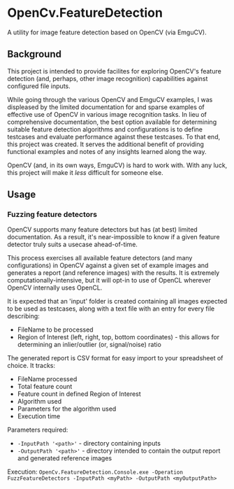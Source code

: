 # OpenCv.FeatureDetection
A utility for image feature detection based on OpenCV (via EmguCV).

## Background
This project is intended to provide facilites for exploring OpenCV's feature detection (and, perhaps, other image recognition) capabilities against configured file inputs.

While going through the various OpenCV and EmguCV examples, I was displeased by the limited documentation for and sparse examples of effective use of OpenCV in various image recognition tasks. In lieu of comprehensive documentation, the best option available for determining suitable feature detection algorithms and configurations is to define testcases and evaluate performance against these testcases. To that end, this project was created. It serves the additional benefit of providing functional examples and notes of any insights learned along the way.

OpenCV (and, in its own ways, EmguCV) is hard to work with. With any luck, this project will make it *less* difficult for someone else.

## Usage
### Fuzzing feature detectors
OpenCV supports many feature detectors but has (at best) limited documentation. As a result, it's near-impossible to know if a given feature detector truly suits a usecase ahead-of-time.

This process exercises all available feature detectors (and many configurations) in OpenCV against a given set of example images and generates a report (and reference images) with the results. It is extremely computationally-intensive, but it will opt-in to use of OpenCL wherever OpenCV internally uses OpenCL.

It is expected that an 'input' folder is created containing all images expected to be used as testcases, along with a text file with an entry for every file describing:
* FileName to be processed
* Region of Interest (left, right, top, bottom coordinates) - this allows for determining an inlier/outlier (or, signal/noise) ratio

The generated report is CSV format for easy import to your spreadsheet of choice. It tracks:
* FileName processed
* Total feature count
* Feature count in defined Region of Interest
* Algorithm used
* Parameters for the algorithm used
* Execution time

Parameters required:
* `-InputPath '<path>'` - directory containing inputs
* `-OutputPath '<path>'` - directory intended to contain the output report and generated reference images

Execution:
`OpenCv.FeatureDetection.Console.exe -Operation FuzzFeatureDetectors -InputPath <myPath> -OutputPath <myOutputPath>`
